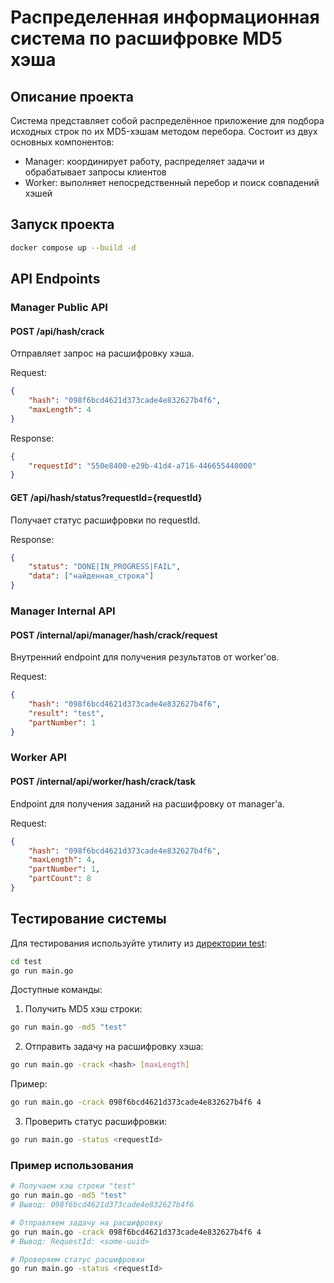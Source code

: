 # Распределенная информационная система по расшифровке MD5 хэша

## Описание проекта

Система представляет собой распределённое приложение для подбора исходных строк по их MD5-хэшам методом перебора. Состоит из двух основных компонентов:
- Manager: координирует работу, распределяет задачи и обрабатывает запросы клиентов
- Worker: выполняет непосредственный перебор и поиск совпадений хэшей


## Запуск проекта

```bash
docker compose up --build -d
```

## API Endpoints

### Manager Public API

#### POST /api/hash/crack
Отправляет запрос на расшифровку хэша.

Request:
```json
{
    "hash": "098f6bcd4621d373cade4e832627b4f6",
    "maxLength": 4
}
```

Response:
```json
{
    "requestId": "550e8400-e29b-41d4-a716-446655440000"
}
```

#### GET /api/hash/status?requestId={requestId}
Получает статус расшифровки по requestId.

Response:
```json
{
    "status": "DONE|IN_PROGRESS|FAIL",
    "data": ["найденная_строка"]
}
```

### Manager Internal API

#### POST /internal/api/manager/hash/crack/request
Внутренний endpoint для получения результатов от worker'ов.

Request:
```json
{
    "hash": "098f6bcd4621d373cade4e832627b4f6",
    "result": "test",
    "partNumber": 1
}
```

### Worker API

#### POST /internal/api/worker/hash/crack/task
Endpoint для получения заданий на расшифровку от manager'а.

Request:
```json
{
    "hash": "098f6bcd4621d373cade4e832627b4f6",
    "maxLength": 4,
    "partNumber": 1,
    "partCount": 8
}
```

## Тестирование системы

Для тестирования используйте утилиту из [директории test](test):

```bash
cd test
go run main.go
```

Доступные команды:

1. Получить MD5 хэш строки:
```bash
go run main.go -md5 "test"
```

2. Отправить задачу на расшифровку хэша:
```bash
go run main.go -crack <hash> [maxLength]
```
Пример:
```bash
go run main.go -crack 098f6bcd4621d373cade4e832627b4f6 4
```

3. Проверить статус расшифровки:
```bash
go run main.go -status <requestId>
```

### Пример использования

```bash
# Получаем хэш строки "test"
go run main.go -md5 "test"
# Вывод: 098f6bcd4621d373cade4e832627b4f6

# Отправляем задачу на расшифровку
go run main.go -crack 098f6bcd4621d373cade4e832627b4f6 4
# Вывод: RequestId: <some-uuid>

# Проверяем статус расшифровки
go run main.go -status <requestId>
```

